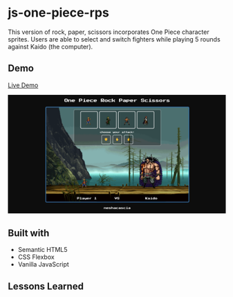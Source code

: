 # js-one-piece-rps
This version of rock, paper, scissors incorporates One Piece character sprites. Users are able to select and switch fighters while playing 5 rounds against Kaido (the computer).

## Demo
[Live Demo](https://neshacascia.github.io/js-one-piece-rps/)

<img src="one-piece-rps.png" alt="" border="0">

## Built with
- Semantic HTML5
- CSS Flexbox
- Vanilla JavaScript

## Lessons Learned
